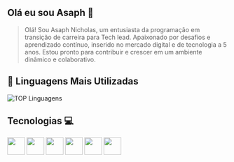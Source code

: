 ## Olá eu sou Asaph 👋


 > Olá! Sou Asaph Nicholas, um entusiasta da programação em transição de carreira para Tech lead. Apaixonado por desafios e aprendizado contínuo, inserido no mercado digital e de tecnologia a 5 anos. Estou pronto para contribuir e crescer em um ambiente dinâmico e colaborativo.

## 🚀 Linguagens Mais Utilizadas

![TOP Linguagens](https://github-readme-stats.vercel.app/api/top-langs/?username=asaphnicholas&layout=compact&theme=dracula) 

## Tecnologias 💻

 <img src="https://cdn.jsdelivr.net/gh/devicons/devicon@latest/icons/javascript/javascript-original.svg" width="40" height="40"/> <img src="https://cdn.jsdelivr.net/gh/devicons/devicon@latest/icons/react/react-original-wordmark.svg" width="40" height="40"/> <img src="https://cdn.jsdelivr.net/gh/devicons/devicon@latest/icons/nodejs/nodejs-original-wordmark.svg" width="40" height="40"/> 
<img src="https://cdn.jsdelivr.net/gh/devicons/devicon@latest/icons/mysql/mysql-plain-wordmark.svg" width="40" height="40"/> <img src="https://cdn.jsdelivr.net/gh/devicons/devicon@latest/icons/html5/html5-original.svg" width="40" height="40" /> <img src="https://cdn.jsdelivr.net/gh/devicons/devicon@latest/icons/css3/css3-original.svg" width="40" height="40" />
          
          
          
          
          
          
